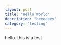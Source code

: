 ```yaml
---
layout: post
title: "Hello World"
description: "heeeeeey"
category: "testing"
---
```

hello. this is a test